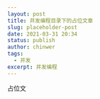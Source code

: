 ```yaml
---
layout: post
title: 并发编程目录下的占位文章
slug: placeholder-post
date: 2021-03-31 20:34
status: publish
author: chinwer
tags:
  - 并发
excerpt: 并发编程
---
```


占位文
